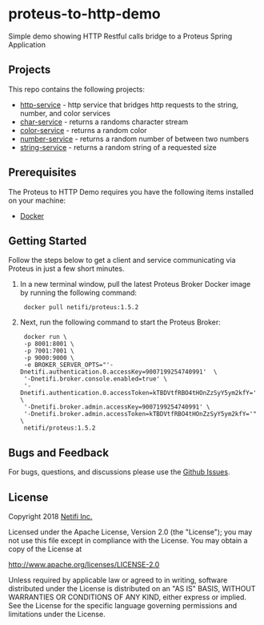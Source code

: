 # proteus-to-http-demo
Simple demo showing HTTP Restful calls bridge to a Proteus Spring Application
## Projects
This repo contains the following projects:

* [http-service](http-service) - http service that bridges http requests to the string, number, and color services
* [char-service](char-service) - returns a randoms character stream
* [color-service](color-service) - returns a random color
* [number-service](number-service) - returns a random number of between two numbers
* [string-service](string-service) - returns a random string of a requested size

## Prerequisites
The Proteus to HTTP Demo requires you have the following items installed on your machine:

* [Docker](https://docs.docker.com/install/)

## Getting Started
Follow the steps below to get a client and service communicating via Proteus in just a few short minutes.

1. In a new terminal window, pull the latest Proteus Broker Docker image by running the following command:

        docker pull netifi/proteus:1.5.2
        
2. Next, run the following command to start the Proteus Broker:

        docker run \
        -p 8001:8001 \
        -p 7001:7001 \
        -p 9000:9000 \
        -e BROKER_SERVER_OPTS="'-Dnetifi.authentication.0.accessKey=9007199254740991'  \
        '-Dnetifi.broker.console.enabled=true' \
        '-Dnetifi.authentication.0.accessToken=kTBDVtfRBO4tHOnZzSyY5ym2kfY=' \
        '-Dnetifi.broker.admin.accessKey=9007199254740991' \
        '-Dnetifi.broker.admin.accessToken=kTBDVtfRBO4tHOnZzSyY5ym2kfY='" \
        netifi/proteus:1.5.2

## Bugs and Feedback
For bugs, questions, and discussions please use the [Github Issues](https://github.com/netifi/proteus-spring-quickstart/issues).

## License
Copyright 2018 [Netifi Inc.](https://www.netifi.com)

Licensed under the Apache License, Version 2.0 (the "License");
you may not use this file except in compliance with the License.
You may obtain a copy of the License at

   http://www.apache.org/licenses/LICENSE-2.0

Unless required by applicable law or agreed to in writing, software
distributed under the License is distributed on an "AS IS" BASIS,
WITHOUT WARRANTIES OR CONDITIONS OF ANY KIND, either express or implied.
See the License for the specific language governing permissions and
limitations under the License.
